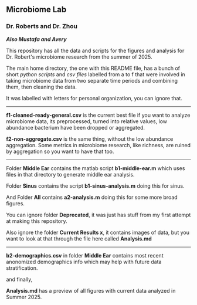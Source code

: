 Microbiome Lab
---
### Dr. Roberts and Dr. Zhou
***Also Mustafa and Avery***

This repository has all the data and scripts for the figures and analysis for Dr. Robert's microbiome research from the summer of 2025. 

The main home directory, the one with this README file, has a bunch of short *python scripts* and *csv files* labelled from a to f that were involved in taking microbiome data from two separate time periods
and combining them, then cleaning the data. 

It was labelled with letters for personal organization, you can ignore that. 

---


**f1-cleaned-ready-general.csv** is the current best file if you want to analyze microbiome data, its preprocessed, turned into relative values, low abundance bacterium have been dropped or aggregated. 

**f2-non-aggregate.csv** is the same thing, without the low abundance aggregation. Some metrics in microbiome research, like richness, are ruined by aggregation so you want to have that too. 

---

Folder **Middle Ear** contains the matlab script **b1-middle-ear.m** which uses files in that directory to generate middle ear analysis.

Folder **Sinus** contains the script **b1-sinus-analysis.m** doing this for sinus. 

And Folder **All** contains **a2-analysis.m** doing this for some more broad figures. 

You can ignore folder **Deprecated**, it was just has stuff from my first attempt at making this repository. 

Also ignore the folder **Current Results x**, it contains images of data, but you want to look at that through the file here called **Analysis.md**

---

**b2-demographics.csv** in folder **Middle Ear** contains most recent anonomized demographics info which may help with future data stratification. 

and finally,

**Analysis.md** has a preview of all figures with current data analyzed in Summer 2025. 
